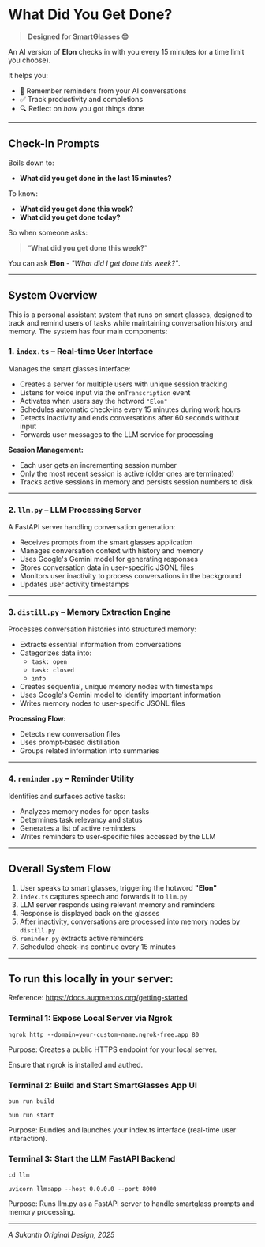 # What Did You Get Done?

> **Designed for SmartGlasses 😎**

An AI version of **Elon** checks in with you every 15 minutes (or a time limit you choose).

It helps you:
- 🧠 Remember reminders from your AI conversations  
- ✅ Track productivity and completions  
- 🔍 Reflect on *how* you got things done  

---

## Check-In Prompts

Boils down to:

- **What did you get done in the last 15 minutes?**

To know:

- **What did you get done this week?**  
- **What did you get done today?**

So when someone asks:

> “**What did you get done this week?**”

You can ask **Elon** - *"What did I get done this week?"*.

---

## System Overview

This is a personal assistant system that runs on smart glasses, designed to track and remind users of tasks while maintaining conversation history and memory. The system has four main components:

### 1. `index.ts` – Real-time User Interface

Manages the smart glasses interface:

- Creates a server for multiple users with unique session tracking
- Listens for voice input via the `onTranscription` event
- Activates when users say the hotword `"Elon"`
- Schedules automatic check-ins every 15 minutes during work hours
- Detects inactivity and ends conversations after 60 seconds without input
- Forwards user messages to the LLM service for processing

**Session Management:**
- Each user gets an incrementing session number
- Only the most recent session is active (older ones are terminated)
- Tracks active sessions in memory and persists session numbers to disk

---

### 2. `llm.py` – LLM Processing Server

A FastAPI server handling conversation generation:

- Receives prompts from the smart glasses application
- Manages conversation context with history and memory
- Uses Google's Gemini model for generating responses
- Stores conversation data in user-specific JSONL files
- Monitors user inactivity to process conversations in the background
- Updates user activity timestamps

---

### 3. `distill.py` – Memory Extraction Engine

Processes conversation histories into structured memory:

- Extracts essential information from conversations
- Categorizes data into:
  - `task: open`
  - `task: closed`
  - `info`
- Creates sequential, unique memory nodes with timestamps
- Uses Google's Gemini model to identify important information
- Writes memory nodes to user-specific JSONL files

**Processing Flow:**
- Detects new conversation files
- Uses prompt-based distillation
- Groups related information into summaries

---

### 4. `reminder.py` – Reminder Utility

Identifies and surfaces active tasks:

- Analyzes memory nodes for open tasks
- Determines task relevancy and status
- Generates a list of active reminders
- Writes reminders to user-specific files accessed by the LLM

---

## Overall System Flow

1. User speaks to smart glasses, triggering the hotword **"Elon"**
2. `index.ts` captures speech and forwards it to `llm.py`
3. LLM server responds using relevant memory and reminders
4. Response is displayed back on the glasses
5. After inactivity, conversations are processed into memory nodes by `distill.py`
6. `reminder.py` extracts active reminders
7. Scheduled check-ins continue every 15 minutes

---

## To run this locally in your server:

Reference: https://docs.augmentos.org/getting-started

### Terminal 1: Expose Local Server via Ngrok

`ngrok http --domain=your-custom-name.ngrok-free.app 80`


Purpose: Creates a public HTTPS endpoint for your local server.

Ensure that ngrok is installed and authed.

### Terminal 2: Build and Start SmartGlasses App UI

`bun run build`

`bun run start`


Purpose: Bundles and launches your index.ts interface (real-time user interaction).


### Terminal 3: Start the LLM FastAPI Backend

`cd llm`

`uvicorn llm:app --host 0.0.0.0 --port 8000`


Purpose: Runs llm.py as a FastAPI server to handle smartglass prompts and memory processing.

---
*A Sukanth Original Design, 2025*

